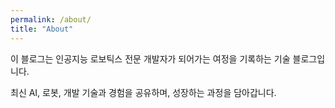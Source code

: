 ```yaml
---
permalink: /about/
title: "About"
---
```


이 블로그는 인공지능 로보틱스 전문 개발자가 되어가는 여정을 기록하는 기술 블로그입니다.

최신 AI, 로봇, 개발 기술과 경험을 공유하며, 성장하는 과정을 담아갑니다.
